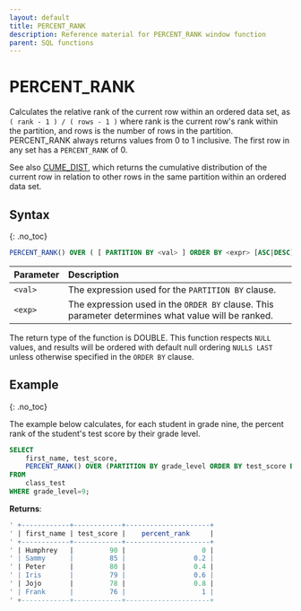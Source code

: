 ```yaml
---
layout: default
title: PERCENT_RANK
description: Reference material for PERCENT_RANK window function
parent: SQL functions
---
```


# PERCENT_RANK

Calculates the relative rank of the current row within an ordered data set, as
`( rank - 1 ) / ( rows - 1 )`
where rank is the current row's rank within the partition, and rows is the number of rows in the partition. PERCENT_RANK always returns values from 0 to 1 inclusive. The first row in any set has a `PERCENT_RANK` of 0. 

See also [CUME_DIST](./cume-dist.md), which returns the cumulative distribution of the current row in relation to other rows in the same partition within an ordered data set.

## Syntax
{: .no_toc}

```sql
PERCENT_RANK() OVER ( [ PARTITION BY <val> ] ORDER BY <expr> [ASC|DESC] )
```

| Parameter | Description                                                                                       |
| :--------- | :------------------------------------------------------------------------------------------------- |
| `<val>`    | The expression used for the `PARTITION BY` clause.                                                |
| `<exp>`    | The expression used in the `ORDER BY` clause. This parameter determines what value will be ranked.  |

The return type of the function is DOUBLE.
This function respects `NULL` values, and results will be ordered with default null ordering `NULLS LAST` unless otherwise specified in the `ORDER BY` clause.

## Example
{: .no_toc}

The example below calculates, for each student in grade nine, the percent rank of the student's test score by their grade level.

```sql
SELECT
	first_name, test_score,
	PERCENT_RANK() OVER (PARTITION BY grade_level ORDER BY test_score DESC) as percent_rank
FROM
	class_test
WHERE grade_level=9;
```

**Returns**:

```sql
' +------------+------------+---------------------+
' | first_name | test_score |    percent_rank     |
' +------------+------------+---------------------+
' | Humphrey   |         90 |                   0 |
' | Sammy      |         85 |                 0.2 |
' | Peter      |         80 |                 0.4 |
' | Iris       |         79 |                 0.6 |
' | Jojo       |         78 |                 0.8 |
' | Frank      |         76 |                   1 |
' +------------+------------+---------------------+
```